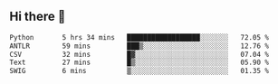 ## Hi there 👋

<!--
**quynhanhhoang572004/quynhanhhoang572004** is a ✨ _special_ ✨ repository because its `README.md` (this file) appears on your GitHub profile.

Here are some ideas to get you started:

- 🔭 I’m currently working on ...
- 🌱 I’m currently learning ...
- 👯 I’m looking to collaborate on ...
- 🤔 I’m looking for help with ...
- 💬 Ask me about ...
- 📫 How to reach me: ...
- 😄 Pronouns: ...
- ⚡ Fun fact: ...
-->

<!--START_SECTION:waka-->

```txt
Python       5 hrs 34 mins   ██████████████████░░░░░░░   72.05 %
ANTLR        59 mins         ███▒░░░░░░░░░░░░░░░░░░░░░   12.76 %
CSV          32 mins         █▓░░░░░░░░░░░░░░░░░░░░░░░   07.04 %
Text         27 mins         █▒░░░░░░░░░░░░░░░░░░░░░░░   05.90 %
SWIG         6 mins          ▒░░░░░░░░░░░░░░░░░░░░░░░░   01.35 %
```

<!--END_SECTION:waka-->
